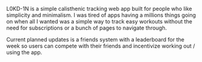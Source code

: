 L0KD-1N is a simple calisthenic tracking web app built for people who like simplicity and minimalism. I was tired of apps having a millions things going on when all I wanted was a simple way to track easy workouts without the need for subscriptions or a bunch of pages to navigate through.

Current planned updates is a friends system with a leaderboard for the week so users can compete with their friends and incentivize working out / using the app.
